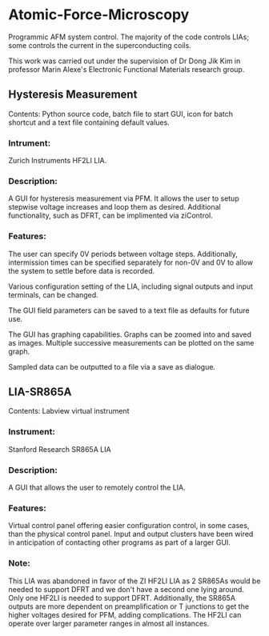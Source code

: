 # Atomic-Force-Microscopy
Programmic AFM system control. The majority of the code controls LIAs; some controls the current in the superconducting coils.

This work was carried out under the supervision of Dr Dong Jik Kim in professor Marin Alexe's Electronic Functional Materials research group.

## Hysteresis Measurement

Contents: Python source code, batch file to start GUI, icon for batch shortcut and a text file containing default values.

### Intrument:

Zurich Instruments HF2LI LIA. 

### Description:

A GUI for hysteresis measurement via PFM. It allows the user to setup stepwise voltage increases and loop them as desired. Additional functionality, such as DFRT, can be implimented via ziControl.

### Features:

The user can specify 0V periods between voltage steps. Additionally, intermission times can be specified separately for non-0V and 0V to allow the system to settle before data is recorded.

Various configuration setting of the LIA, including signal outputs and input terminals, can be changed.

The GUI field parameters can be saved to a text file as defaults for future use.

The GUI has graphing capabilities. Graphs can be zoomed into and saved as images. Multiple successive measurements can be plotted on the same graph.

Sampled data can be outputted to a file via a save as dialogue.

## LIA-SR865A

Contents: Labview virtual instrument

### Instrument: 

Stanford Research SR865A LIA

### Description:

A GUI that allows the user to remotely control the LIA.

### Features:

Virtual control panel offering easier configuration control, in some cases, than the physical control panel. Input and output clusters have been wired in anticipation of contacting other programs as part of a larger GUI.

### Note:

This LIA was abandoned in favor of the ZI HF2LI LIA as 2 SR865As would be needed to support DFRT and we don't have a second one lying around. Only one HF2LI is needed to support DFRT. Additionally, the SR865A outputs are more dependent on preamplification or T junctions to get the higher voltages desired for PFM, adding complications. The HF2LI can operate over larger parameter ranges in almost all instances.

